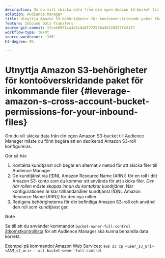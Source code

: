 ```yaml
---
description: Om du vill skicka data från din egen Amazon S3-bucket till Audience Manager måste du först begära att en dedikerad Amazon S3-roll konfigureras.
solution: Audience Manager
title: Utnyttja Amazon S3-behörigheter för kontoöverskridande paket för inkommande filer
feature: Inbound Data Transfers
source-git-commit: 17cee6971ca1d5cda8f272558a46220227fc51f7
workflow-type: tm+mt
source-wordcount: '196'
ht-degree: 0%

---
```



# Utnyttja Amazon S3-behörigheter för kontoöverskridande paket för inkommande filer {#leverage-amazon-s-cross-account-bucket-permissions-for-your-inbound-files}

Om du vill skicka data från din egen Amazon S3-bucket till Audience Manager måste du först begära att en dedikerad Amazon S3-roll konfigureras.

Gör så här:

1. Kontakta kundtjänst och begär en alternativ metod för att skicka filer till Audience Manager.
2. Ge kundtjänst via [!DNL Amazon Resource Name (ARN)] för en roll i ditt Amazon S3-konto som du kommer att använda för att skicka filer. _Den här rollen måste skapas innan du kontaktar kundtjänst_. När konfigurationen är klar tillhandahåller kundtjänst [!DNL Amazon Resource Name (ARN)] för den nya rollen.
3. Redigera behörigheterna för din befintliga Amazon S3-roll och använd den roll som kundtjänst ger.

>[!NOTE]
>
>Se till att du använder kommandot `bucket-owner-full-control` [åtkomstkontrollista](https://docs.aws.amazon.com/AmazonS3/latest/userguide/about-object-ownership.html) för att Audience Manager ska kunna behandla data korrekt.
>
>Exempel på kommandot Amazon Web Services: `aws s3 cp <user_s3_uri> <AAM_s3_uri> --acl bucket-owner-full-control`

